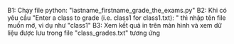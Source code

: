 B1: Chạy file python: "lastname_firstname_grade_the_exams.py"
B2: Khi có yêu cầu "Enter a class to grade (i.e. class1 for class1.txt): " thì nhập tên file muốn mở, vi dụ như "class1"
B3: Xem kết quả in trên màn hình và xem dữ liệu được lưu trong file "class_grades.txt" tương ứng
